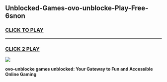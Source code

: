 
## Unblocked-Games-ovo-unblocke-Play-Free-6snon
<h3>
<a href="https://premium76.site?title=ovo-unblocke&ref=23A">CLICK TO PLAY</a></h3>
<hr>

<h3>
<a href="https://premium76.site?title=ovo-unblocke&ref=23A">CLICK 2 PLAY</a>
  
</h3>

<a href="https://premium76.site?title=ovo-unblocke&ref=23A"><img src="https://clearcache.store/games.png"></a>


**ovo-unblocke games unblocked: Your Gateway to Fun and Accessible Online Gaming**
